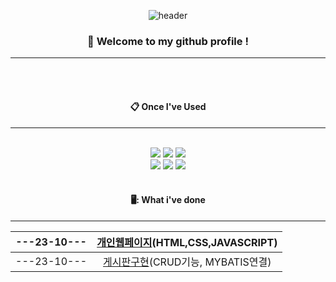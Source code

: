 <div align = "center">
  
![header](https://capsule-render.vercel.app/api?type=rect&color=gradient&height=150&section=header&text=Hi%20I'm%20Jae%20&animation=twinkling&fontColor=ffffff&fontSize=70&animation=fadeIn&fontAlignY=55)


###  :wave: Welcome to my github profile !
---

<br/>
<br/>

####  :clipboard: Once I've Used
---
<br/>

<img src="https://img.shields.io/badge/JAVA-007396?style=for-the-badge&logo=Java&logoColor=white">
<img src="https://img.shields.io/badge/MariaDB-000080?style=for-the-badge&logo=MariaDB&logoColor=white">
<img src="https://img.shields.io/badge/Mybatis-000000?style=flat&logo=Fluentd&logoColor=white" />
<br/>
<img src="https://img.shields.io/badge/HTML5-E34F26?style=for-the-badge&logo=HTML5&logoColor=white">
<img src="https://img.shields.io/badge/CSS3-1572B6?style=for-the-badge&logo=CSS3&logoColor=white">
<img src="https://img.shields.io/badge/JavaScript-F7DF1E?style=for-the-badge&logo=JavaScript&logoColor=white">

<br/>
<br/>


#### 🖥️: What i've done
---
|---23-10---|[개인웹페이지](https://github.com/Jaehyuk-96/web_project)(HTML,CSS,JAVASCRIPT)
|:-:|:-:|
|---23-10---|[게시판구현](https://github.com/Jaehyuk-96/java_board_project)(CRUD기능, MYBATIS연결)




</div>
